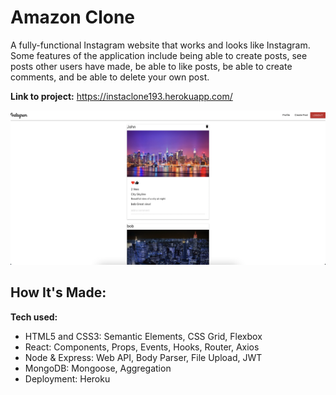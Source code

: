 # Amazon Clone

A fully-functional Instagram website that works and looks like Instagram. Some features of the application include being able to create posts, see posts other users have made, be able to like posts, be able to create comments, and be able to delete your own post.

**Link to project:** https://instaclone193.herokuapp.com/

![amazon](/instagram-homepage.png)

## How It's Made:

**Tech used:**

- HTML5 and CSS3: Semantic Elements, CSS Grid, Flexbox
- React: Components, Props, Events, Hooks, Router, Axios
- Node & Express: Web API, Body Parser, File Upload, JWT
- MongoDB: Mongoose, Aggregation
- Deployment: Heroku
